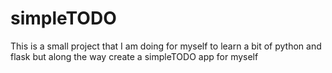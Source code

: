 # simpleTODO

This is a small project that I am doing for myself to learn a bit of python and flask but along the way create a simpleTODO app for myself
